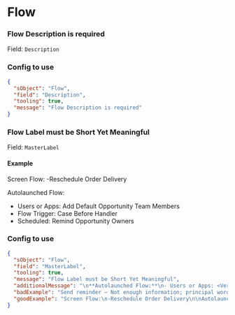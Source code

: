 # Flow
### Flow Description is required
Field: `Description`

### Config to use
```json
{
  "sObject": "Flow",
  "field": "Description",
  "tooling": true,
  "message": "Flow Description is required"
}
```

### Flow Label must be Short Yet Meaningful
Field: `MasterLabel`
#### Example
Screen Flow:
-Reschedule Order Delivery

Autolaunched Flow:
- Users or Apps: Add Default Opportunity Team Members
- Flow Trigger: Case Before Handler
- Scheduled: Remind Opportunity Owners  
### Config to use
```json
{
  "sObject": "Flow",
  "field": "MasterLabel",
  "tooling": true,
  "message": "Flow Label must be Short Yet Meaningful",
  "additionalMessage": "\n**Autolaunched Flow:**\n- Users or Apps: <Verb(s)><Optional Noun Set>\n- Flow Trigger: <Object Name> Before Handler\n- Scheduled: <Short Process Description>",
  "badExample": "Send reminder – Not enough information; principal words not capitalized",
  "goodExample": "Screen Flow:\n-Reschedule Order Delivery\n\nAutolaunched Flow:\n- Users or Apps: Add Default Opportunity Team Members\n- Flow Trigger: Case Before Handler\n- Scheduled: Remind Opportunity Owners"
}
```
